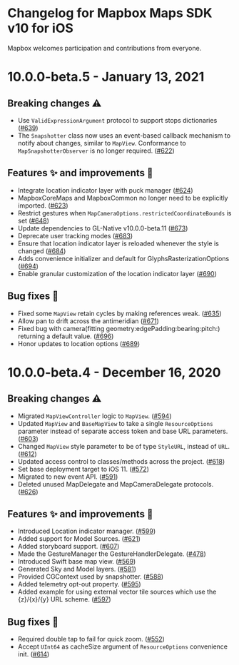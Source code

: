 # Changelog for Mapbox Maps SDK v10 for iOS

Mapbox welcomes participation and contributions from everyone.

# 10.0.0-beta.5 - January 13, 2021

## Breaking changes ⚠️
* Use `ValidExpressionArgument` protocol to support stops dictionaries ([#639](https://github.com/mapbox/mapbox-maps-ios/pull/639))
* The `Snapshotter` class now uses an event-based callback mechanism to notify about changes, similar to `MapView`. Conformance to `MapSnapshotterObserver` is no longer required. ([#622](https://github.com/mapbox/mapbox-maps-ios/pull/622))

## Features ✨ and improvements 🏁
* Integrate location indicator layer with puck manager ([#624](https://github.com/mapbox/mapbox-maps-ios/pull/624))
* MapboxCoreMaps and MapboxCommon no longer need to be explicitly imported. ([#623](https://github.com/mapbox/mapbox-maps-ios/pull/623))
* Restrict gestures when `MapCameraOptions.restrictedCoordinateBounds` is set ([#648](https://github.com/mapbox/mapbox-maps-ios/pull/648))
* Update dependencies to GL-Native v10.0.0-beta.11 ([#673](https://github.com/mapbox/mapbox-maps-ios/pull/673))
* Deprecate user tracking modes ([#683](https://github.com/mapbox/mapbox-maps-ios/pull/683))
* Ensure that location indicator layer is reloaded whenever the style is changed ([#684](https://github.com/mapbox/mapbox-maps-ios/pull/684))
* Adds convenience initializer and default for GlyphsRasterizationOptions ([#694](https://github.com/mapbox/mapbox-maps-ios/pull/694))
* Enable granular customization of the location indicator layer ([#690](https://github.com/mapbox/mapbox-maps-ios/pull/690))

## Bug fixes 🐞
* Fixed some `MapView` retain cycles by making references weak. ([#635](https://github.com/mapbox/mapbox-maps-ios/pull/635))
* Allow pan to drift across the antimeridian ([#671](https://github.com/mapbox/mapbox-maps-ios/pull/671))
* Fixed bug with camera(fitting geometry:edgePadding:bearing:pitch:) returning a default value. ([#696](https://github.com/mapbox/mapbox-maps-ios/pull/696))
* Honor updates to location options ([#689](https://github.com/mapbox/mapbox-maps-ios/pull/689))


# 10.0.0-beta.4 - December 16, 2020

## Breaking changes ⚠️

* Migrated `MapViewController` logic to `MapView`. ([#594](https://github.com/mapbox/mapbox-maps-ios/pull/594))
* Updated `MapView` and `BaseMapView` to take a single `ResourceOptions` parameter instead of separate access token and base URL parameters. ([#603](https://github.com/mapbox/mapbox-maps-ios/pull/603))
* Changed `MapView` style parameter to be of type `StyleURL`, instead of `URL`. ([#612](https://github.com/mapbox/mapbox-maps-ios/pull/612))
* Updated access control to classes/methods across the project. ([#618](https://github.com/mapbox/mapbox-maps-ios/pull/618))
* Set base deployment target to iOS 11. ([#572](https://github.com/mapbox/mapbox-maps-ios/pull/572))
* Migrated to new event API. ([#591](https://github.com/mapbox/mapbox-maps-ios/pull/591))
* Deleted unused MapDelegate and MapCameraDelegate protocols. ([#626](https://github.com/mapbox/mapbox-maps-ios/pull/626))

## Features ✨ and improvements 🏁

* Introduced Location indicator manager. ([#599](https://github.com/mapbox/mapbox-maps-ios/pull/599))
* Added support for Model Sources. ([#621](https://github.com/mapbox/mapbox-maps-ios/pull/621))
* Added storyboard support. ([#607](https://github.com/mapbox/mapbox-maps-ios/pull/607))
* Made the GestureManager the GestureHandlerDelegate. ([#478](https://github.com/mapbox/mapbox-maps-ios/pull/478))
* Introduced Swift base map view. ([#569](https://github.com/mapbox/mapbox-maps-ios/pull/569))
* Generated Sky and Model layers. ([#581](https://github.com/mapbox/mapbox-maps-ios/pull/581))
* Provided CGContext used by snapshotter. ([#588](https://github.com/mapbox/mapbox-maps-ios/pull/588))
* Added telemetry opt-out property. ([#595](https://github.com/mapbox/mapbox-maps-ios/pull/595))
* Added example for using external vector tile sources which use the {z}/{x}/{y} URL scheme. ([#597](https://github.com/mapbox/mapbox-maps-ios/pull/597))

## Bug fixes 🐞

* Required double tap to fail for quick zoom. ([#552](https://github.com/mapbox/mapbox-maps-ios/pull/552))
* Accept `UInt64` as cacheSize argument of `ResourceOptions` convenience init. ([#614](https://github.com/mapbox/mapbox-maps-ios/pull/614))